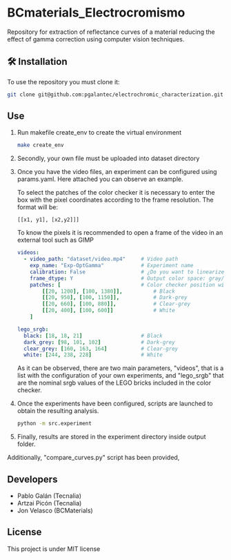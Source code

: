 # BCmaterials_Electrocromismo

Repository for extraction of reflectance curves of a material reducing the effect of gamma correction using computer vision techniques.

## 🛠 Installation
To use the repository you must clone it:
```bash
git clone git@github.com:pgalantec/electrochromic_characterization.git
```

## Use
1. Run makefile create_env to create the virtual environment
    ```bash
    make create_env
    ```
2. Secondly, your own file must be uploaded into dataset directory
3. Once you have the video files, an experiment can be configured using params.yaml. Here attached you can observe an example.

    To select the patches of the color checker it is necessary to enter the box with the pixel coordinates according to the frame resolution. 
    The format will be:

    ```[[x1, y1], [x2,y2]]]```

    To know the pixels it is recommended to open a frame of the video in an external tool such as GIMP
    ```yaml
    videos:
      - video_path: "dataset/video.mp4"     # Video path
        exp_name: "Exp-OptGamma"            # Experiment name
        calibration: False                  # ¿Do you want to linearize Gamma? TRUE/FALSE
        frame_dtype: Y                      # Output color space: gray/Y/L
        patches: [                          # Color checker position with respect to video resolution
            [[20, 1200], [100, 1380]],          # Black 
            [[20, 950], [100, 1150]],           # Dark-grey
            [[20, 660], [100, 880]],            # Clear-grey
            [[20, 400], [100, 600]]             # White
        ]
    
    lego_srgb:
      black: [18, 18, 21]                   # Black 
      dark_grey: [98, 101, 102]             # Dark-grey
      clear_grey: [160, 163, 164]           # Clear-grey
      white: [244, 238, 228]                # White
    ```

    As it can be observed, there are two main parameters, "videos", that is a list with the configuration of your own experiments, and "lego_srgb" that are the nominal srgb values of the LEGO bricks included in the color checker.  

4. Once the experiments have been configured, scripts are launched to obtain the resulting analysis. 
    ```bash
    python -m src.experiment
    ```

5. Finally, results are stored in the experiment directory inside output folder.  

Additionally, "compare_curves.py" script has been provided, 

## Developers
- Pablo Galán (Tecnalia)
- Artzai Picón (Tecnalia)
- Jon Velasco (BCMaterials)

## License 
This project is under MIT license

